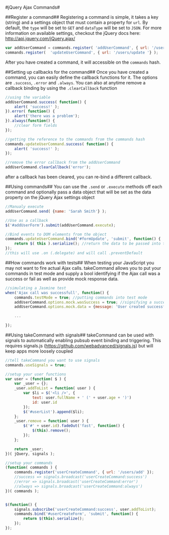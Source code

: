 #jQuery Ajax Commands#


##Register a command##
Registering a command is simple, it takes a key (string) and a settings object that must contain a property for `url`. By default, the `type` will be set to `GET` and `dataType` will be set to `JSON`. For more information on available settings, checkout the jQuery docs here: http://api.jquery.com/jQuery.ajax/

```javascript
var addUserCommand = commands.register( 'addUserCommand', { url: '/users/add' } ); //creating a variable
commands.register(  'updateUserCommand', { url: '/users/update '} );
```
After you have created a command, it will accessible on the `commands` hash.

##Setting up callbacks for the command##
Once you have created a command, you can easily define the callback functions for it. The options are `.success`, `.error` and `.always`. You can also at anytime remove a callback binding by using the `.clearCallback` function

```javascript
//using the variable
addUserCommand.success( function() {
    alert( 'success!' );
}).error( function() {
    alert('there was a problem');
}).always(function() {
    //clear form fields
});

//getting the reference to the commands from the commands hash
commands.updateUserCommand.success( function() {
    alert( 'success!' );
});

//remove the error callback from the addUserCommand
addUserCommand.clearCallback('error');
```
after a callback has been cleared, you can re-bind a different callback.

##Using commands##
You can use the `.send` or `.execute` methods off each command and optionally pass a data object that will be set as the data property on the jQuery Ajax settings object
```javascript
//Manualy execute
addUserCommand.send( {name: 'Sarah Smith'} );

//Use as a callback
$('#addUserForm').submit(addUserCommand.execute);

//Bind events to DOM elements from the object
commands.updateUserCommand.bind('#formUpdate', 'submit', function() {
    return $( this ).serialize(); //return the data to be passed into the Ajax call
});
//this will use .on (.delegate) and will call .preventDefault
```

##How commands work with tests##
When testing your JavaScript you may not want to fire actual Ajax calls. takeCommand allows you to put your commands in test mode and supply a bool identifying if the Ajax call was a success or fail as well as provide mock response data.
```javascript
//simulating a Jasmine test
when('Ajax call was successfull', function() {
	commands.testMode = true; //putting commands into test mode
	addUserCommand.options.mock.wasSuccess = true; //signifying a successful Ajax request
	addUserCommand.options.mock.data = {message: 'User created successfully', userId: 7}; //the fake response data that would have come from the server

	...
	
});
```
##Using takeCommand with signals##
takeCommand can be used with signals to automatically enabling pubsub event binding and triggering. This requires signals.js (https://github.com/webadvanced/signals.js) but will keep apps more loosely coupled

```javascript
//tell takeCommand you want to use signals
commands.useSignals = true;

//setup your user functions
var user = (function( $ ) {
	var _user = {};
	_user.addToList = function( user ) {
		var $li = $('<li />', {
			text: user.fullName + ' (' + user.age + ')')
			id: user.id
		});
		$('#userList').append($li);
	};
	_user.remove = function( user ) {
		$('#' + user.id).fadeOut('fast', function() {
			$(this).remove();
		});
	};

	return _user;
})( jQuery, signals );

//setup your commands
(function( commands ) {
	commands.register('userCreateCommand', { url: '/users/add' });
	//success => signals.broadcast('userCreateCommand:success')
	//error => signals.broadcast('userCreateCommand:error')
	//always => signals.broadcast('userCreateCommand:always')
})( commands );


$(function() {
	signals.subscribe('userCreateCommand:success', user.addToList);
	commands.bind('#userCreateForm', 'submit', function() {
		return $(this).serialize();
	});
});
```
